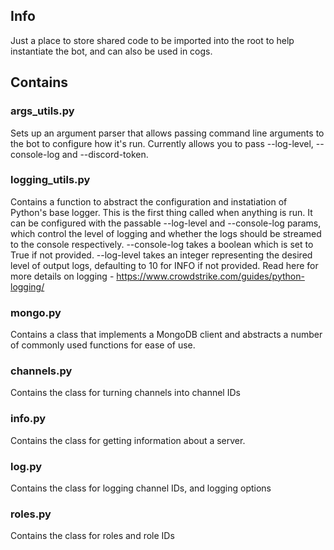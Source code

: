 ## Info

Just a place to store shared code to be imported into the root to help instantiate the bot, and can also be used in cogs.

## Contains

### args_utils.py
Sets up an argument parser that allows passing command line arguments to the bot to configure how it's run. Currently allows you to pass --log-level, --console-log and --discord-token.

### logging_utils.py
Contains a function to abstract the configuration and instatiation of Python's base logger. This is the first thing called when anything is run. It can be configured with the passable --log-level and --console-log params, which control the level of logging and whether the logs should be streamed to the console respectively. --console-log takes a boolean which is set to True if not provided. --log-level takes an integer representing the desired level of output logs, defaulting to 10 for INFO if not provided. Read here for more details on logging - https://www.crowdstrike.com/guides/python-logging/

### mongo.py
Contains a class that implements a MongoDB client and abstracts a number of commonly used functions for ease of use.

### channels.py
Contains the class for turning channels into channel IDs

### info.py
Contains the class for getting information about a server.

### log.py
Contains the class for logging channel IDs, and logging options

### roles.py
Contains the class for roles and role IDs
